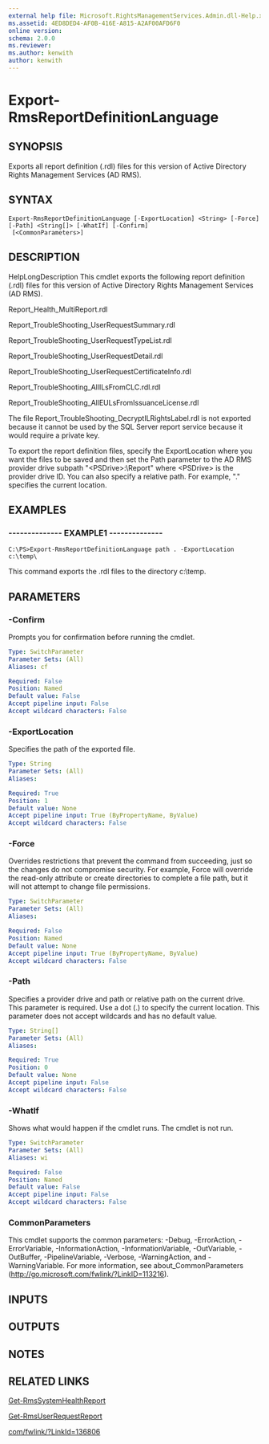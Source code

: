 ```yaml
---
external help file: Microsoft.RightsManagementServices.Admin.dll-Help.xml
ms.assetid: 4ED8DED4-AF0B-416E-A815-A2AF00AFD6F0
online version: 
schema: 2.0.0
ms.reviewer:
ms.author: kenwith
author: kenwith
---
```


# Export-RmsReportDefinitionLanguage

## SYNOPSIS
Exports all report definition (.rdl) files for this version of Active Directory Rights Management Services (AD RMS).

## SYNTAX

```
Export-RmsReportDefinitionLanguage [-ExportLocation] <String> [-Force] [-Path] <String[]> [-WhatIf] [-Confirm]
 [<CommonParameters>]
```

## DESCRIPTION
HelpLongDescription This cmdlet exports the following report definition (.rdl) files for this version of Active Directory Rights Management Services (AD RMS).

Report_Health_MultiReport.rdl

Report_TroubleShooting_UserRequestSummary.rdl

Report_TroubleShooting_UserRequestTypeList.rdl

Report_TroubleShooting_UserRequestDetail.rdl

Report_TroubleShooting_UserRequestCertificateInfo.rdl

Report_TroubleShooting_AllILsFromCLC.rdl.rdl

Report_TroubleShooting_AllEULsFromIssuanceLicense.rdl

The file Report_TroubleShooting_DecryptILRightsLabel.rdl is not exported because it cannot be used by the SQL Server report service because it would require a private key.

To export the report definition files, specify the ExportLocation where you want the files to be saved and then set the Path parameter to the AD RMS provider drive subpath "\<PSDrive\>:\Report" where \<PSDrive\> is the provider drive ID.
You can also specify a relative path.
For example, "." specifies the current location.

## EXAMPLES

### --------------  EXAMPLE1 --------------
```
C:\PS>Export-RmsReportDefinitionLanguage path . -ExportLocation c:\temp\
```

This command exports the .rdl files to the directory c:\temp\.

## PARAMETERS

### -Confirm
Prompts you for confirmation before running the cmdlet.

```yaml
Type: SwitchParameter
Parameter Sets: (All)
Aliases: cf

Required: False
Position: Named
Default value: False
Accept pipeline input: False
Accept wildcard characters: False
```

### -ExportLocation
Specifies the path of the exported file.

```yaml
Type: String
Parameter Sets: (All)
Aliases: 

Required: True
Position: 1
Default value: None
Accept pipeline input: True (ByPropertyName, ByValue)
Accept wildcard characters: False
```

### -Force
Overrides restrictions that prevent the command from succeeding, just so the changes do not compromise security.
For example, Force will override the read-only attribute or create directories to complete a file path, but it will not attempt to change file permissions.

```yaml
Type: SwitchParameter
Parameter Sets: (All)
Aliases: 

Required: False
Position: Named
Default value: None
Accept pipeline input: True (ByPropertyName, ByValue)
Accept wildcard characters: False
```

### -Path
Specifies a provider drive and path or relative path on the current drive.
This parameter is required.
Use a dot (.) to specify the current location.
This parameter does not accept wildcards and has no default value.

```yaml
Type: String[]
Parameter Sets: (All)
Aliases: 

Required: True
Position: 0
Default value: None
Accept pipeline input: False
Accept wildcard characters: False
```

### -WhatIf
Shows what would happen if the cmdlet runs.
The cmdlet is not run.

```yaml
Type: SwitchParameter
Parameter Sets: (All)
Aliases: wi

Required: False
Position: Named
Default value: False
Accept pipeline input: False
Accept wildcard characters: False
```

### CommonParameters
This cmdlet supports the common parameters: -Debug, -ErrorAction, -ErrorVariable, -InformationAction, -InformationVariable, -OutVariable, -OutBuffer, -PipelineVariable, -Verbose, -WarningAction, and -WarningVariable. For more information, see about_CommonParameters (http://go.microsoft.com/fwlink/?LinkID=113216).

## INPUTS

## OUTPUTS

## NOTES

## RELATED LINKS

[Get-RmsSystemHealthReport](./Get-RmsSystemHealthReport.md)

[Get-RmsUserRequestReport](./Get-RmsUserRequestReport.md)

[com/fwlink/?LinkId=136806](00000000-0000-0000-0000-000000000000)

